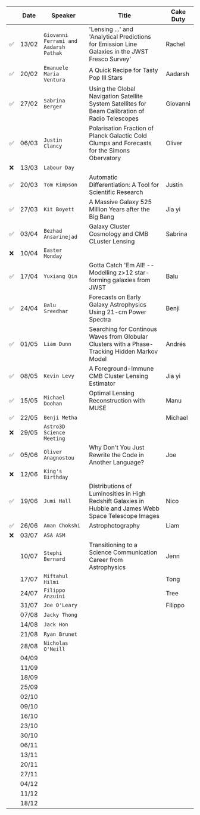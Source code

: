 
| | Date| Speaker | Title | Cake Duty |
| --- | --- | --- | --- | --- |
| ✅ | 13/02 | `Giovanni Ferrami and Aadarsh Pathak` | 'Lensing ...' and 'Analytical Predictions for Emission Line Galaxies in the JWST Fresco Survey'| Rachel |
| ✅ | 20/02 | `Emanuele Maria Ventura` | A Quick Recipe for Tasty Pop III Stars | Aadarsh |
| ✅ | 27/02 | `Sabrina Berger` | Using the Global Navigation Satellite System Satellites for Beam Calibration of Radio Telescopes | Giovanni |
| ✅ | 06/03 | `Justin Clancy` | Polarisation Fraction of Planck Galactic Cold Clumps and Forecasts for the Simons Obervatory | Oliver |
| ❌ | 13/03 | `Labour Day` | | |
| ✅ | 20/03 | `Tom Kimpson` | Automatic Differentiation: A Tool for Scientific Research | Justin |
| ✅ | 27/03 | `Kit Boyett` | A Massive Galaxy 525 Million Years after the Big Bang | Jia yi |
| ✅ | 03/04 | `Bezhad Ansarinejad` | Galaxy Cluster Cosmology and CMB CLuster Lensing | Sabrina |
| ❌ | 10/04 | `Easter Monday` | | |
| ✅ | 17/04 | `Yuxiang Qin` | Gotta Catch 'Em All! -- Modelling z>12 star-forming galaxies from JWST | Balu |
| ✅ | 24/04 | `Balu Sreedhar`| Forecasts on Early Galaxy Astrophysics Using 21-cm Power Spectra | Benji |
| ✅ | 01/05 | `Liam Dunn` | Searching for Continous Waves from Globular Clusters with a Phase-Tracking Hidden Markov Model | Andrés |
| ✅ | 08/05 | `Kevin Levy` | A Foreground-Immune CMB Cluster Lensing Estimator | Jia yi |
| ✅ | 15/05 | `Michael Doohan` | Optimal Lensing Reconstruction with MUSE | Manu |
| ✅ | 22/05 | `Benji Metha` | | Michael |
| ❌ | 29/05 | `Astro3D Science Meeting` | | |
| ✅ | 05/06 | `Oliver Anagnostou` | Why Don't You Just Rewrite the Code in Another Language? | Joe |
| ❌ | 12/06 | `King's Birthday` | | |
| ✅ | 19/06 | `Jumi Hall` | Distributions of Luminosities in High Redshift Galaxies in Hubble and James Webb Space Telescope Images | Nico |
| ✅ | 26/06 | `Aman Chokshi` | Astrophotography | Liam |
| ❌ | 03/07 | `ASA ASM` | | |
| | 10/07 | `Stephi Bernard` | Transitioning to a Science Communication Career from Astrophysics | Jenn |
| | 17/07 | `Miftahul Hilmi` | | Tong |
| | 24/07 | `Filippo Anzuini` | | Tree |
| | 31/07 | `Joe O'Leary` | | Filippo |
| | 07/08 | `Jacky Thong` | | |
| | 14/08 | `Jack Hon` | | |
| | 21/08 | `Ryan Brunet` | | |
| | 28/08 | `Nicholas O'Neill` | | |
| | 04/09 | | | |
| | 11/09 | | | |
| | 18/09 | | | |
| | 25/09 | | | |
| | 02/10 | | | |
| | 09/10 | | | |
| | 16/10 | | | |
| | 23/10 | | | |
| | 30/10 | | | |
| | 06/11 | | | |
| | 13/11 | | | |
| | 20/11 | | | |
| | 27/11 | | | |
| | 04/12 | | | |
| | 11/12 | | | |
| | 18/12 | | | |